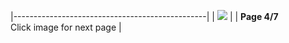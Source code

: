 |------------------------------------------------|
| [![](natpunchpanel4.jpg)](natpunchpanel5.html) |
| **Page 4/7**                                   
 Click image for next page                       |
